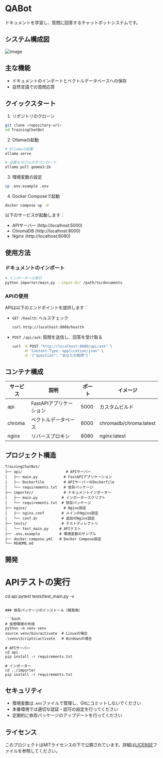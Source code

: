 # QABot

ドキュメントを学習し、質問に回答するチャットボットシステムです。

## システム構成図
![image](https://github.com/user-attachments/assets/e25d893c-2d9f-41df-9bcb-ce148c33e02f)

## 主な機能

- ドキュメントのインポートとベクトルデータベースへの保存
- 自然言語での質問応答

## クイックスタート

1. リポジトリのクローン
```bash
git clone <repository-url>
cd TrainingChatBot
```

2. Ollamaの起動
```bash
# Ollamaの起動
ollama serve

# 必要なモデルのダウンロード
ollama pull gemma3:1b
```

3. 環境変数の設定
```bash
cp .env.example .env
```

4. Docker Composeで起動
```bash
docker compose up -d
```

以下のサービスが起動します：
- APIサーバー (http://localhost:5000)
- ChromaDB (http://localhost:8000)
- Nginx (http://localhost:8080)

## 使用方法

### ドキュメントのインポート

```bash
# インポーターの実行
python importer/main.py --input-dir /path/to/documents
```

### APIの使用

APIは以下のエンドポイントを提供します：

- `GET /health`: ヘルスチェック
  ```bash
  curl http://localhost:8080/health
  ```

- `POST /api/ask`: 質問を送信し、回答を受け取る
  ```bash
  curl -X POST "http://localhost:8080/api/ask" \
       -H "Content-Type: application/json" \
       -d '{"question": "あなたの質問"}'
  ```

## コンテナ構成

| サービス | 説明 | ポート | イメージ |
|----------|------|--------|----------|
| api | FastAPIアプリケーション | 5000 | カスタムビルド |
| chroma | ベクトルデータベース | 8000 | chromadb/chroma:latest |
| nginx | リバースプロキシ | 8080 | nginx:latest |

## プロジェクト構造

```
TrainingChatBot/
├── api/                    # APIサーバー
│   ├── main.py            # FastAPIアプリケーション
│   ├── Dockerfile         # APIサーバーのDockerfile
│   └── requirements.txt   # 依存パッケージ
├── importer/              # ドキュメントインポーター
│   ├── main.py           # インポータースクリプト
│   └── requirements.txt  # 依存パッケージ
├── nginx/                 # Nginx設定
│   ├── nginx.conf        # メインのNginx設定
│   └── conf.d/           # 追加のNginx設定
├── tests/                # テストディレクトリ
│   └── test_main.py     # APIテスト
├── .env.example         # 環境変数のサンプル
├── docker-compose.yml   # Docker Compose設定
└── README.md
```

## 開発

# APIテストの実行
cd api
pytest tests/test_main.py -v
```

### 依存パッケージのインストール（開発用）

```bash
# 仮想環境の作成
python -m venv venv
source venv/bin/activate  # Linuxの場合
.\venv\Scripts\activate   # Windowsの場合

# APIサーバー
cd api
pip install -r requirements.txt

# インポーター
cd ../importer
pip install -r requirements.txt
```

## セキュリティ

- 環境変数は`.env`ファイルで管理し、Gitにコミットしないでください
- 本番環境では適切な認証・認可の設定を行ってください
- 定期的に依存パッケージのアップデートを行ってください

## ライセンス

このプロジェクトはMITライセンスの下で公開されています。詳細は[LICENSE](LICENSE)ファイルを参照してください。
